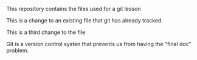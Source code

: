 This repository contains the files used for a git lesson

This is a change to an existing file that git has already tracked.

This is a third change to the file

Git is a version control systen that prevents us from having the "final doc" problem.